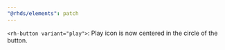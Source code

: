 ```yaml
---
"@rhds/elements": patch
---
```


`<rh-button variant="play">`: Play icon is now centered in the circle of the button.